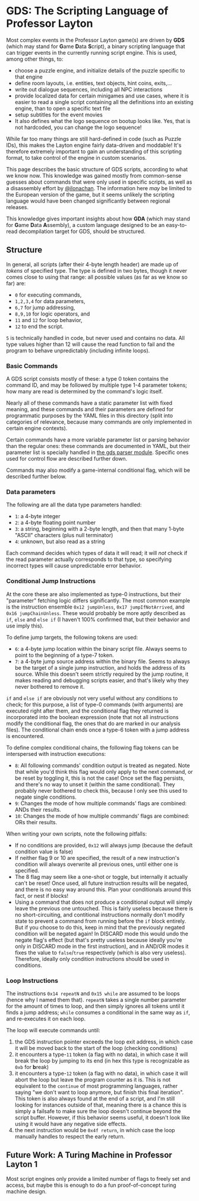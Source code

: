 # GDS: The Scripting Language of Professor Layton

Most complex events in the Professor Layton game(s) are driven by **GDS** (which may stand for **G**ame **D**ata **S**cript),
a binary scripting language that can trigger events in the currently running
script engine. This is used, among other things, to:

- choose a puzzle engine, and initialize details of the puzzle specific to that engine
- define room layouts, i.e. entities, text objects, hint coins, exits,...
- write out dialogue sequences, including all NPC interactions
- provide localized data for certain minigames and use cases, where it is easier to read a single
  script containing all the definitions into an existing engine, than to open a specific text file
- setup subtitles for the event movies
- It also defines what the logo sequence on bootup looks like. Yes, that is not hardcoded,
  you can change the logo sequence!

While far too many things are still hard-defined in code (such as Puzzle IDs), this makes
the Layton engine fairly data-driven and moddable! It's therefore extremely important to gain
an understanding of this scripting format, to take control of the engine in custom scenarios.

This page describes the basic structure of GDS scripts, according to what we know now. This knowledge
was gained mostly from common-sense guesses about commands that were only used in specific scripts,
as well as a disassembly effort by [@ilonachan](https://github.com/ilonachan). The information here
*may* be limited to the European version of the game, but it seems unlikely the scripting language
would have been changed significantly between regional releases.

This knowledge gives important insights about how **GDA** (which may stand for **G**ame **D**ata **A**ssembly),
a custom language designed to be an easy-to-read decompilation target for GDS, should be structured.

## Structure

In general, all scripts (after their 4-byte length header) are made up of *tokens* of specified type.
The type is defined in two bytes, though it never comes close to using that range:
all possible values (as far as we know so far) are: 

- `0` for executing commands,
- `1,2,3,4` for data parameters,
- `6,7` for jump addressing,
- `8,9,10` for logic operators, and
- `11` and `12` for loop behavior,
- `12` to end the script.

`5` is technically handled in code, but never used and contains no data. All type values higher than 12 will cause the read function to fail and the program to behave unpredictably (including infinite loops).

### Basic Commands

A GDS script consists mostly of these: a type 0 token contains the command ID, and may be followed by multiple
type 1-4 parameter tokens; how many are read is determined by the command's logic itself.

Nearly all of these commands have a static parameter list with fixed meaning, and these commands and their parameters are
defined for programmatic purposes by the YAML files in this directory (split into categories of relevance, because many
commands are only implemented in certain engine contexts).

Certain commands have a more variable parameter list or parsing behavior than the regular ones: these commands are documented in YAML, but their parameter list is specially handled in [the gds parser module](../../formats/gds.py). Specific ones used for control flow are described further down.

Commands may also modify a game-internal conditional flag, which will be described further below.

### Data parameters

The following are all the data type parameters handled:

- `1`: a 4-byte integer
- `2`: a 4-byte floating point number
- `3`: a string, beginning with a 2-byte length, and then that many 1-byte "ASCII" characters (plus null terminator)
- `4`: unknown, but also read as a string

Each command decides which types of data it will read; it will *not* check if the read parameter actually corresponds to that
type, so specifying incorrect types will cause unpredictable error behavior.

### Conditional Jump Instructions

At the core these are also implemented as type-0 instructions, but their "parameter" fetching logic differs significantly.
The most common example is the instruction ensemble `0x12 jumpUnless`, `0x17 jumpIfNotArrived`, and `0x16 jumpChainUnless`.
These would probably be more aptly described as `if`, `else` and `else if` (I haven't 100% confirmed that, but their behavior and use imply this).

To define jump targets, the following tokens are used:

- `6`: a 4-byte jump location within the binary script file. Always seems to point to the beginning of a type-7 token.
- `7`: a 4-byte jump source address within the binary file. Seems to always be the target of a single jump instruction,
       and holds the address of its source. While this doesn't seem strictly required by the jump routine,
       it makes reading and debugging scripts easier, and that's likely why they never bothered to remove it.

`if` and `else if` are obviously not very useful without any conditions to check; for this purpose, a list of type-0 commands (with arguments) are executed right after them, and the conditional flag they returned is incorporated into the boolean expression (note that not all instructions modify the conditional flag, the ones that do are marked in our analysis files).
The conditional chain ends once a type-6 token with a jump address is encountered.

To define complex conditional chains, the following flag tokens can be interspersed with instruction executions:

- `8`: All following commands' condition output is treated as negated.
       Note that while you'd think this flag would only apply to the next command, or be reset by toggling it,
       this is not the case! Once set the flag persists, and there's no way to unset it (within the same conditional).
       They probably never bothered to check this, because I only see this used to negate single conditions.
- `9`:  Changes the mode of how multiple commands' flags are combined: ANDs their results.
- `10`: Changes the mode of how multiple commands' flags are combined: ORs their results.

When writing your own scripts, note the following pitfalls:
- If no conditions are provided, `0x12` will always jump (because the default condition value is false)
- If neither flag 9 or 10 are specified, the result of a new instruction's condition will always overwrite all previous ones,
  until either one is specified.
- The 8 flag may seem like a one-shot or toggle, but internally it actually can't be reset! Once used, all future instruction 
  results will be negated, and there is no easy way around this. Plan your conditionals around this fact, or nest if blocks!
- Using a command that does not produce a conditional output will simply leave the previous one untouched. This is fairly useless
  because there is no short-circuiting, and contitional instructions normally don't modify state to prevent a command from running before the `if` block entirely.  
  But if you choose to do this, keep in mind that the previously negated condition will be negated again! In DISCARD mode this would undo the negate flag's effect (but that's pretty useless because ideally you're only in DISCARD mode in the first instruction), and in AND/OR modes it fixes the value to `false`/`true` respectively (which is also very useless). Therefore, ideally only condition instructions should be used in conditions.

### Loop Instructions

The instructions `0x14 repeatN` and `0x15 while` are assumed to be loops (hence why I named them that). `repeatN` takes a single number parameter for the amount of times to loop, and then simply ignores all tokens until it finds a jump address; `while` consumes a conditional in the same way as `if`, and re-executes it on each loop.

The loop will execute commands until:
1. the GDS instruction pointer exceeds the loop exit address, in which case it will be moved back to the start of the loop (checking conditions)
2. it encounters a type-`11` token (a flag with no data), in which case it will break the loop by jumping to its end (in hex this type is recognizable as `0xb` for **b**reak)
3. it encounters a type-`12` token (a flag with no data), in which case it will abort the loop but leave the program counter as 
   it is. This is not equivalent to the `continue` of most programming languages, rather saying "we don't want to loop anymore, 
   but finish this final iteration".  
   This token is also always found at the end of a script, and I'm still looking for instances outside of that, meaning there is a chance this is simply a failsafe to make sure the loop doesn't continue beyond the script buffer. However, if this behavior seems useful, it doesn't look like using it would have any negative side effects.
4. the next instruction would be `0x4f return`, in which case the loop manually handles to respect the early return.

## Future Work: A Turing Machine in Professor Layton 1

Most script engines only provide a limited number of flags to freely set and access, but maybe this is enough to do a fun proof-of-concept turing machine design.